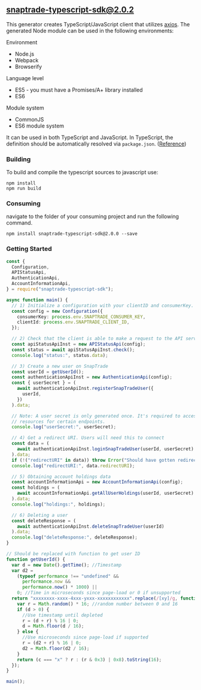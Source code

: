 ## snaptrade-typescript-sdk@2.0.2

This generator creates TypeScript/JavaScript client that utilizes [axios](https://github.com/axios/axios). The generated Node module can be used in the following environments:

Environment

- Node.js
- Webpack
- Browserify

Language level

- ES5 - you must have a Promises/A+ library installed
- ES6

Module system

- CommonJS
- ES6 module system

It can be used in both TypeScript and JavaScript. In TypeScript, the definition should be automatically resolved via `package.json`. ([Reference](http://www.typescriptlang.org/docs/handbook/typings-for-npm-packages.html))

### Building

To build and compile the typescript sources to javascript use:

```
npm install
npm run build
```

### Consuming

navigate to the folder of your consuming project and run the following command.

```
npm install snaptrade-typescript-sdk@2.0.0 --save
```

### Getting Started

```typescript
const {
  Configuration,
  APIStatusApi,
  AuthenticationApi,
  AccountInformationApi,
} = require("snaptrade-typescript-sdk");

async function main() {
  // 1) Initialize a configuration with your clientID and consumerKey.
  const config = new Configuration({
    consumerKey: process.env.SNAPTRADE_CONSUMER_KEY,
    clientId: process.env.SNAPTRADE_CLIENT_ID,
  });

  // 2) Check that the client is able to make a request to the API server.
  const apiStatusApiInst = new APIStatusApi(config);
  const status = await apiStatusApiInst.check();
  console.log("status:", status.data);

  // 3) Create a new user on SnapTrade
  const userId = getUserId();
  const authenticationApiInst = new AuthenticationApi(config);
  const { userSecret } = (
    await authenticationApiInst.registerSnapTradeUser({
      userId,
    })
  ).data;

  // Note: A user secret is only generated once. It's required to access
  // resources for certain endpoints.
  console.log("userSecret:", userSecret);

  // 4) Get a redirect URI. Users will need this to connect
  const data = (
    await authenticationApiInst.loginSnapTradeUser(userId, userSecret)
  ).data;
  if (!("redirectURI" in data)) throw Error("Should have gotten redirect URI");
  console.log("redirectURI:", data.redirectURI);

  // 5) Obtaining account holdings data
  const accountInformationApi = new AccountInformationApi(config);
  const holdings = (
    await accountInformationApi.getAllUserHoldings(userId, userSecret)
  ).data;
  console.log("holdings:", holdings);

  // 6) Deleting a user
  const deleteResponse = (
    await authenticationApiInst.deleteSnapTradeUser(userId)
  ).data;
  console.log("deleteResponse:", deleteResponse);
}

// Should be replaced with function to get user ID
function getUserId() {
  var d = new Date().getTime(); //Timestamp
  var d2 =
    (typeof performance !== "undefined" &&
      performance.now &&
      performance.now() * 1000) ||
    0; //Time in microseconds since page-load or 0 if unsupported
  return "xxxxxxxx-xxxx-4xxx-yxxx-xxxxxxxxxxxx".replace(/[xy]/g, function (c) {
    var r = Math.random() * 16; //random number between 0 and 16
    if (d > 0) {
      //Use timestamp until depleted
      r = (d + r) % 16 | 0;
      d = Math.floor(d / 16);
    } else {
      //Use microseconds since page-load if supported
      r = (d2 + r) % 16 | 0;
      d2 = Math.floor(d2 / 16);
    }
    return (c === "x" ? r : (r & 0x3) | 0x8).toString(16);
  });
}

main();
```
